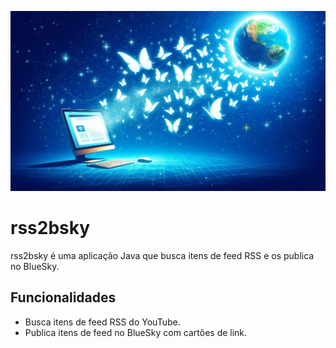 ![img.png](img.png)

# rss2bsky

rss2bsky é uma aplicação Java que busca itens de feed RSS e os publica no BlueSky.

## Funcionalidades

- Busca itens de feed RSS do YouTube.
- Publica itens de feed no BlueSky com cartões de link.